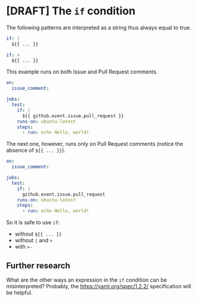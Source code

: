 # [DRAFT] The `if` condition

The following patterns are interpreted as a string thus always equal to true.

```yaml
if: |
  ${{ ... }}
```

```yaml
if: >
  ${{ ... }}
```

This example runs on both Issue and Pull Request comments.

```yaml
on:
  issue_comment:

jobs:
  test:
    if: |
      ${{ github.event.issue.pull_request }}
    runs-on: ubuntu-latest
    steps:
      - run: echo Hello, world!
```

The next one, however, runs only on Pull Request comments (notice the absence of `${{ ... }}`).

```yaml
on:
  issue_comment:

jobs:
  test:
    if: |
      github.event.issue.pull_request
    runs-on: ubuntu-latest
    steps:
      - run: echo Hello, world!
```

So it is safe to use `if`:

- without `${{ ... }}`
- without `|` and `>`
- with `>-`

## Further research

What are the other ways an expression in the `if` condition can be misinterpreted? Probably, the https://yaml.org/spec/1.2.2/ specification will be helpful.
